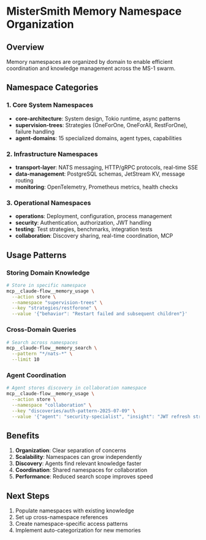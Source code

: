 # MisterSmith Memory Namespace Organization

## Overview
Memory namespaces are organized by domain to enable efficient coordination and knowledge management across the MS-1 swarm.

## Namespace Categories

### 1. Core System Namespaces
- **core-architecture**: System design, Tokio runtime, async patterns
- **supervision-trees**: Strategies (OneForOne, OneForAll, RestForOne), failure handling
- **agent-domains**: 15 specialized domains, agent types, capabilities

### 2. Infrastructure Namespaces  
- **transport-layer**: NATS messaging, HTTP/gRPC protocols, real-time SSE
- **data-management**: PostgreSQL schemas, JetStream KV, message routing
- **monitoring**: OpenTelemetry, Prometheus metrics, health checks

### 3. Operational Namespaces
- **operations**: Deployment, configuration, process management
- **security**: Authentication, authorization, JWT handling
- **testing**: Test strategies, benchmarks, integration tests
- **collaboration**: Discovery sharing, real-time coordination, MCP

## Usage Patterns

### Storing Domain Knowledge
```bash
# Store in specific namespace
mcp__claude-flow__memory_usage \
  --action store \
  --namespace "supervision-trees" \
  --key "strategies/restforone" \
  --value '{"behavior": "Restart failed and subsequent children"}'
```

### Cross-Domain Queries
```bash
# Search across namespaces
mcp__claude-flow__memory_search \
  --pattern "*/nats-*" \
  --limit 10
```

### Agent Coordination
```bash
# Agent stores discovery in collaboration namespace
mcp__claude-flow__memory_usage \
  --action store \
  --namespace "collaboration" \
  --key "discoveries/auth-pattern-2025-07-09" \
  --value '{"agent": "security-specialist", "insight": "JWT refresh strategy"}'
```

## Benefits
1. **Organization**: Clear separation of concerns
2. **Scalability**: Namespaces can grow independently  
3. **Discovery**: Agents find relevant knowledge faster
4. **Coordination**: Shared namespaces for collaboration
5. **Performance**: Reduced search scope improves speed

## Next Steps
1. Populate namespaces with existing knowledge
2. Set up cross-namespace references
3. Create namespace-specific access patterns
4. Implement auto-categorization for new memories